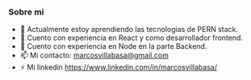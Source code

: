 
### Sobre mi

- 🔭 Actualmente estoy aprendiendo las tecnologias de PERN stack. 
- 🌱 Cuento con experiencia en React y como desarrollador frontend.
- 🌱 Cuento con experiencia en Node en la parte Backend.
- 📫 Mi contacto: marcosvillabasa@gmail.com
- ⚡ Mi linkedin https://www.linkedin.com/in/marcosvillabasa/

